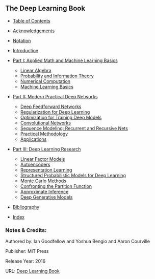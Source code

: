 ## The Deep Learning Book

- [Table of Contents](http://www.deeplearningbook.org/contents/TOC.html)
- [Acknowledgements](http://www.deeplearningbook.org/contents/acknowledgements.html)
- [Notation](http://www.deeplearningbook.org/contents/notation.html)
- [Introduction](http://www.deeplearningbook.org/contents/intro.html)
- [Part I: Applied Math and Machine Learning Basics](http://www.deeplearningbook.org/contents/part_basics.html)
  - [Linear Algebra](http://www.deeplearningbook.org/contents/linear_algebra.html)
  - [Probability and Information Theory](http://www.deeplearningbook.org/contents/prob.html)
  - [Numerical Computation](http://www.deeplearningbook.org/contents/numerical.html)
  - [Machine Learning Basics](http://www.deeplearningbook.org/contents/ml.html)
- [Part II: Modern Practical Deep Networks](http://www.deeplearningbook.org/contents/part_practical.html)
  - [Deep Feedforward Networks](http://www.deeplearningbook.org/contents/mlp.html)
  - [Regularization for Deep Learning](http://www.deeplearningbook.org/contents/regularization.html)
  - [Optimization for Training Deep Models](http://www.deeplearningbook.org/contents/optimization.html)
  - [Convolutional Networks](http://www.deeplearningbook.org/contents/convnets.html)
  - [Sequence Modeling: Recurrent and Recursive Nets](http://www.deeplearningbook.org/contents/rnn.html)
  - [Practical Methodology](http://www.deeplearningbook.org/contents/guidelines.html)
  - [Applications](http://www.deeplearningbook.org/contents/applications.html)
- [Part III: Deep Learning Research](http://www.deeplearningbook.org/contents/part_research.html)
  - [Linear Factor Models](http://www.deeplearningbook.org/contents/linear_factors.html)
  - [Autoencoders](http://www.deeplearningbook.org/contents/autoencoders.html)
  - [Representation Learning](http://www.deeplearningbook.org/contents/representation.html)
  - [Structured Probabilistic Models for Deep Learning](http://www.deeplearningbook.org/contents/graphical_models.html)
  - [Monte Carlo Methods](http://www.deeplearningbook.org/contents/monte_carlo.html)
  - [Confronting the Partition Function](http://www.deeplearningbook.org/contents/partition.html)
  - [Approximate Inference](http://www.deeplearningbook.org/contents/inference.html)
  - [Deep Generative Models](http://www.deeplearningbook.org/contents/generative_models.html)

- [Bibliography](http://www.deeplearningbook.org/contents/bib.html)
- [Index](http://www.deeplearningbook.org/contents/index-.html)

### Notes & Credits:
Authored by: Ian Goodfellow and Yoshua Bengio and Aaron Courville

Publisher: MIT Press

Release Year: 2016

URL: [Deep Learning Book](http://www.deeplearningbook.org)

